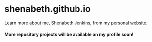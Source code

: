 # shenabeth.github.io
Learn more about me, Shenabeth Jenkins, from my [personal website](https://shenabeth.github.io).

#### More repository projects will be available on my profile soon!
